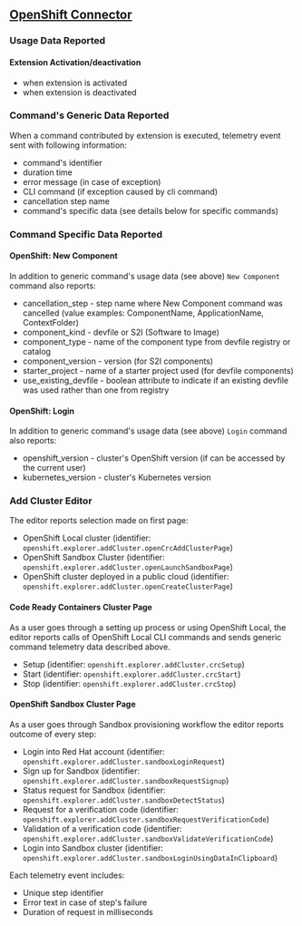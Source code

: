## [OpenShift Connector](https://github.com/redhat-developer/vscode-openshift-tools)

### Usage Data Reported

#### Extension Activation/deactivation

* when extension is activated
* when extension is deactivated

### Command's Generic Data Reported

When a command contributed by extension is executed, telemetry event sent with following information:
* command's identifier
* duration time
* error message (in case of exception)
* CLI command (if exception caused by cli command)
* cancellation step name
* command's specific data (see details below for specific commands)

### Command Specific Data Reported

#### OpenShift: New Component

In addition to generic command's usage data (see above) `New Component` command also reports:

* cancellation_step - step name where New Component command was cancelled (value examples: ComponentName, ApplicationName, ContextFolder)
* component_kind - devfile or S2I (Software to Image)
* component_type - name of the component type from devfile registry or catalog
* component_version - version (for S2I components)
* starter_project - name of a starter project used (for devfile components)
* use_existing_devfile - boolean attribute to indicate if an existing devfile was used rather than one from registry

#### OpenShift: Login

In addition to generic command's usage data (see above) `Login` command also reports:

* openshift_version - cluster's OpenShift version (if can be accessed by the current user)
* kubernetes_version - cluster's Kubernetes version

### Add Cluster Editor

The editor reports selection made on first page:
* OpenShift Local cluster (identifier: `openshift.explorer.addCluster.openCrcAddClusterPage`)
* OpenShift Sandbox Cluster (identifier: `openshift.explorer.addCluster.openLaunchSandboxPage`)
* OpenShift cluster deployed in a public cloud (identifier: `openshift.explorer.addCluster.openCreateClusterPage`)

#### Code Ready Containers Cluster Page

As a user goes through a setting up process or using OpenShift Local, the editor reports calls of OpenShift Local CLI commands
and sends generic command telemetry data described above.

* Setup (identifier: `openshift.explorer.addCluster.crcSetup`)
* Start (identifier: `openshift.explorer.addCluster.crcStart`)
* Stop (identifier: `openshift.explorer.addCluster.crcStop`)

#### OpenShift Sandbox Cluster Page

As a user goes through Sandbox provisioning workflow the editor reports outcome of every step:
* Login into Red Hat account (identifier: `openshift.explorer.addCluster.sandboxLoginRequest`)
* Sign up for Sandbox (identifier: `openshift.explorer.addCluster.sandboxRequestSignup`)
* Status request for Sandbox (identifier: `openshift.explorer.addCluster.sandboxDetectStatus`)
* Request for a verification code (identifier: `openshift.explorer.addCluster.sandboxRequestVerificationCode`)
* Validation of a verification code (identifier: `openshift.explorer.addCluster.sandboxValidateVerificationCode`)
* Login into Sandbox cluster (identifier: `openshift.explorer.addCluster.sandboxLoginUsingDataInClipboard`)

Each telemetry event includes:
* Unique step identifier
* Error text in case of step's failure
* Duration of request in milliseconds